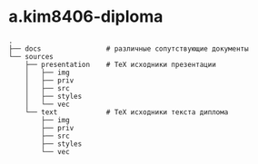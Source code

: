 # a.kim8406-diploma

    .
    ├── docs                # различные сопутствующие документы
    └── sources
        ├── presentation    # TeX исходники презентации
        │   ├── img
        │   ├── priv
        │   ├── src
        │   ├── styles
        │   └── vec
        └── text            # TeX исходники текста диплома
            ├── img
            ├── priv
            ├── src
            ├── styles
            └── vec
